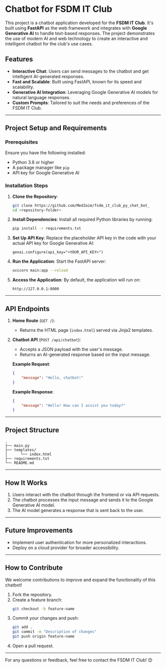 # Chatbot for FSDM IT Club

This project is a chatbot application developed for the **FSDM IT Club**. It's built using **FastAPI** as the web framework and integrates with **Google Generative AI** to handle text-based responses. The project demonstrates the use of modern AI and web technology to create an interactive and intelligent chatbot for the club's use cases.

## Features

- **Interactive Chat**: Users can send messages to the chatbot and get intelligent AI-generated responses.
- **Fast and Scalable**: Built using FastAPI, known for its speed and scalability.
- **Generative AI Integration**: Leveraging Google Generative AI models for natural language responses.
- **Custom Prompts**: Tailored to suit the needs and preferences of the FSDM IT Club.

---

## Project Setup and Requirements

### Prerequisites

Ensure you have the following installed:
- Python 3.8 or higher
- A package manager like `pip`
- API key for Google Generative AI

### Installation Steps

1. **Clone the Repository**:
   ```bash
   git clone https://github.com/MedZaim/fsdm_it_club_py_chat_bot_
   cd <repository-folder>
   ```

2. **Install Dependencies**:
   Install all required Python libraries by running:
   ```bash
   pip install -r requirements.txt
   ```

3. **Set Up API Key**:
   Replace the placeholder API key in the code with your actual API key for Google Generative AI:
   ```plaintext
   genai.configure(api_key="<YOUR_API_KEY>")
   ```

4. **Run the Application**:
   Start the FastAPI server:
   ```bash
   uvicorn main:app --reload
   ```

5. **Access the Application**:
   By default, the application will run on:
   ```
   http://127.0.0.1:8000
   ```

---

## API Endpoints

1. **Home Route** (`GET /`):
    - Returns the HTML page (`index.html`) served via Jinja2 templates.

2. **Chatbot API** (`POST /api/chatbot`):
    - Accepts a JSON payload with the user's message.
    - Returns an AI-generated response based on the input message.

   **Example Request**:
   ```json
   {
       "message": "Hello, chatbot!"
   }
   ```

   **Example Response**:
   ```json
   {
       "message": "Hello! How can I assist you today?"
   }
   ```

---

## Project Structure
```
.            
├── main.py            
├── templates/             
│      └── index.html    
├── requirements.txt  
└── README.md    
```
---

## How It Works

1. Users interact with the chatbot through the frontend or via API requests.
2. The chatbot processes the input message and sends it to the Google Generative AI model.
3. The AI model generates a response that is sent back to the user.

---

## Future Improvements


- Implement user authentication for more personalized interactions.
- Deploy on a cloud provider for broader accessibility.

---

## How to Contribute

We welcome contributions to improve and expand the functionality of this chatbot!

1. Fork the repository.
2. Create a feature branch:
   ```bash
   git checkout -b feature-name
   ```
3. Commit your changes and push:
   ```bash
   git add .
   git commit -m "Description of changes"
   git push origin feature-name
   ```
4. Open a pull request.

---



For any questions or feedback, feel free to contact the FSDM IT Club! 😊